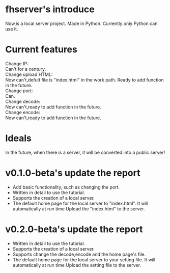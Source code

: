 # fhserver's introduce
Now,is a local server project.
Made in Python.
Currently only Python can use it.
# Current features
Change IP:<br/>
Can't for a century.<br/>
Change upload HTML:<br/>
Now can't,defult file is "index.html" in the work path. Ready to add function in the future.<br/>
Change port:<br/>
Can.<br/>
Change decode:<br/>
Now can't,ready to add function in the future.<br/>
Change encode:<br/>
Now can't,ready to add function in the future.
# Ideals
In the future, when there is a server, it will be converted into a public server!
# v0.1.0-beta's update the report
- Add basic functionality, such as changing the port.
- Written in detail to use the tutorial.
- Supports the creation of a local server.
- The default home page for the local server to "index.html". It will automatically at run time Upload the "index.html" to the server.
# v0.2.0-beta's update the report
- Written in detail to use the tutorial.
- Supports the creation of a local server.
- Supports change the decode,encode and the home page's file.
- The default home page for the local server to your setting file. It will automatically at run time Upload the setting file to the server.
